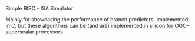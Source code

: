 Simple RISC - ISA Simulator

Mainly for showcasing the performance of branch predictors. Implemented in C,
but these algorithms can be (and are) implemented in silicon for
OOO-superscalar processors
